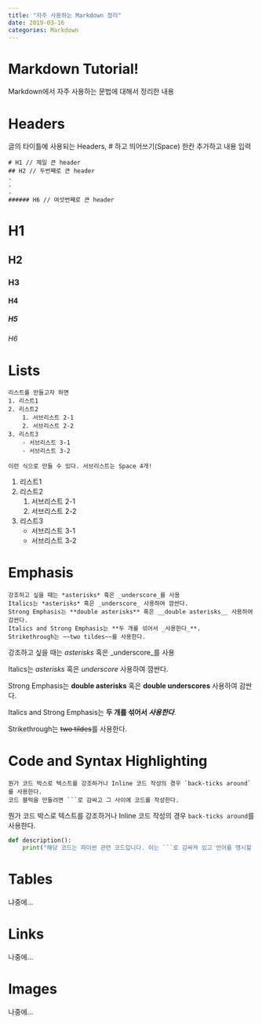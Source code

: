 ```yaml
---
title: "자주 사용하는 Markdown 정리"
date: 2019-03-16
categories: Markdown
---
```

# Markdown Tutorial!
Markdown에서 자주 사용하는 문법에 대해서 정리한 내용

# Headers
글의 타이틀에 사용되는 Headers, # 하고 띄어쓰기(Space) 한칸 추가하고 내용 입력
```
# H1 // 제일 큰 header
## H2 // 두번째로 큰 header
.
.
.
###### H6 // 여섯번째로 큰 header
```
# H1
## H2
### H3
#### H4
##### H5
###### H6

# Lists
```
리스트를 만들고자 하면
1. 리스트1
2. 리스트2
    1. 서브리스트 2-1
    2. 서브리스트 2-2
3. 리스트3
    - 서브리스트 3-1
    - 서브리스트 3-2

이런 식으로 만들 수 있다. 서브리스트는 Space 4개!
```
1. 리스트1
2. 리스트2
    1. 서브리스트 2-1
    2. 서브리스트 2-2
3. 리스트3
    - 서브리스트 3-1
    - 서브리스트 3-2

# Emphasis
```
강조하고 싶을 때는 *asterisks* 혹은 _underscore_를 사용
Italics는 *asterisks* 혹은 _underscore_ 사용하여 깜싼다.
Strong Emphasis는 **double asterisks** 혹은 __double asterisks__ 사용하여 감싼다.
Italics and Strong Emphasis는 **두 개를 섞어서 _사용한다_**.
Strikethrough는 ~~two tildes~~를 사용한다.
```
강조하고 싶을 때는 *asterisks* 혹은 _underscore_를 사용

Italics는 *asterisks* 혹은 _underscore_ 사용하여 깜싼다.

Strong Emphasis는 **double asterisks** 혹은 __double underscores__ 사용하여 감싼다.

Italics and Strong Emphasis는 **두 개를 섞어서 _사용한다_**.

Strikethrough는 ~~two tildes~~를 사용한다.

# Code and Syntax Highlighting
```
뭔가 코드 박스로 텍스트를 강조하거나 Inline 코드 작성의 경우 `back-ticks around`를 사용한다.
코드 블럭을 만들려면 ```로 감싸고 그 사이에 코드를 작성한다.
```
뭔가 코드 박스로 텍스트를 강조하거나 Inline 코드 작성의 경우 `back-ticks around`를 사용한다.

```python
def description():
    print("해당 코드는 파이썬 관련 코드입니다. 이는 ```로 감싸져 있고 언어를 명시할 때는 언어명을 적어준다.")
```

# Tables
냐중에...
# Links
나중에...
# Images
나중에...
